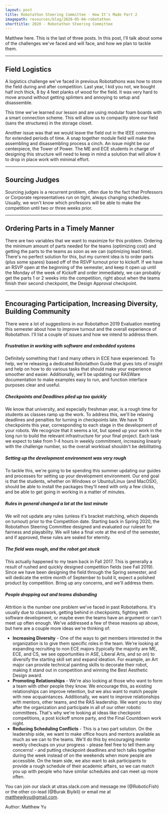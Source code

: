 ```yaml
---
layout: post
title: Robotathon Steering Committee - How It's Made Part 2
imagepath: resources/blog/2020-05-04-robotathon
shorttitle: 2020 - Robotathon Steering Committee
---
```


Matthew here. This is the last of three posts. In this post, I'll talk about some of the challenges we've faced and will face, and how we plan to tackle them.

---
## Field Logistics
A logistics challenge we've faced in previous Robotathons was how to store the field during and after competition. Last year, I kid you not, we bought half inch thick, 8 by 4 feet planks of wood for the field. It was very hard to move around without getting splinters and annoying to setup and disassemble.

This time we've learned our lesson and are using modular foam boards with a smart connection scheme. This will allow us to compactly store our field (sans the structures) in the storage closet.

Another issue was that we would leave the field out in the IEEE commons for extended periods of time. A snap together module field will make the assembling and disassembling process a cinch. An issue might be our centerpiece, the Tower of Power. The ME and ECE students in charge of designing this structure will need to keep in mind a solution that will allow it to drop in place work with minimal effort.

---
## Sourcing Judges
Sourcing judges is a recurrent problem, often due to the fact that Professors or Corporate representatives run on tight, always changing schedules. Usually, we won't know which professors will be able to make the competition until two or three weeks prior.

---
## Ordering Parts in a Timely Manner
There are two variables that we want to maximize for this problem. Ordering the minimum amount of parts needed for the teams (optimizing cost) and getting the parts to the teams as soon as we can (optimizing lead time). There's no perfect solution for this, but my current idea is to order parts (plus some spares) based off of the RSVP turnout prior to kickoff. If we have an RSVP open at the beginning of the semester, and keep it open up until the Monday of the week of Kickoff and order immediately, we can probably get the parts 1 or 2 weeks into the competition, right about when the teams finish their second checkpoint, the Design Approval checkpoint.

---
## Encouraging Participation, Increasing Diversity, Building Community
There were a lot of suggestions in our Robotathon 2019 Evaluation meeting this semester about how to improve turnout and the overall experience of Robotathon. I'll list a couple of issues and how we intend to address them.

##### Frustration in working with software and embedded systems
Definitely something that I and many others in ECE have experienced. To help, we're releasing a dedicated Robotathon Guide that gives lots of insight and help on how to do various tasks that should make your experience smoother and easier. Additionally, we'll be updating our RASWare documentation to make examples easy to run, and function interface purposes clear and useful.

##### Checkpoints and Deadlines piled up too quickly
We know that university, and especially freshman year, is a rough time for students as classes ramp up the work. To address this, we'll be relaxing deadlines and penalties for turning in checkpoints late. We have 10 checkpoints this year, corresponding to each stage in the development of your robots. We recognize that it seems a lot, but speed up your work in the long run to build the relevant infrastructure for your final project. Each task we expect to take from 1-4 hours in weekly commitment, increasing linearly with the challenge number, so the overall workload shouldn't be debilitating.

##### Setting up the development environment was very rough
To tackle this, we're going to be spending this summer updating our guides and processes for setting up your development environment. Our end goal is that the students, whether on Windows or Ubuntu/Linux (and MacOSX), should be able to install the packages they'll need with only a few clicks, and be able to get going in working in a matter of minutes.

##### Rules in general changed a lot at the last minute
We will not update any rules (unless it's bracket matching, which depends on turnout) prior to the Competition date. Starting back in Spring 2020, the Robotathon Steering Committee designed and evaluated our ruleset for fairness and playability. We will take a final vote at the end of the semester, and if approved, these rules are sealed for eternity.

##### The field was rough, and the robot got stuck
This actually happened to my team back in Fall 2017. This is generally a result of rushed and quickly designed competition fields (see Fall 2019). Since we have been designing the field through the Spring semester, and will dedicate the entire month of September to build it, expect a polished product by competition. Bring up any concerns, and we'll address them.

##### People dropping out and teams disbanding
Attrition is the number one problem we've faced in past Robotathons. It's usually due to classwork, getting behind in checkpoints, fighting with software development, or maybe even the teams have an argument or can't meet up often enough. We've addressed a few of these reasons up above, but here are a couple more ideas we're thinking of:
* **Increasing Diversity** - One of the ways to get members interested in the organization is to give them specific roles in the team. We're looking at expanding recruiting to non ECE majors (typically the majority are ME, ECE, and CS, we see opportunities in ASE, Liberal Arts, and so on) to diversify the starting skill set and expand ideation. For example, an Art major can provide technical painting skills to decorate their robot, making it stand out in competition and winning the Best Aesthetic Design award.
* **Promoting Relationships** - We're also looking at those who want to form a team with other people they know. We encourage this, as existing relationships can improve retention, but we also want to match people with new acquaintances. Additionally, we want to improve relationships with mentors, other teams, and the RAS leadership. We want you to stay after the organization and participate in all of our other robotic committees. That's why we're looking at ideas like checkpoint competitions, a post kickoff smore party, and the Final Countdown work night.
* **Reducing Scheduling Conflicts** - This is a two part solution. On the leadership side, we want to make office hours and mentors available as much as we can to the teams. We'll do this by encouraging mentor weekly checkups on your progress - please feel free to tell them any concerns! - and putting checkpoint deadlines and tech talks together during the week instead of on the weekends when more people are accessible. On the team side, we also want to ask participants to provide a rough schedule of their academic affairs, so we can match you up with people who have similar schedules and can meet up more often.

You can join our slack at utras.slack.com and message me (@RoboticFish) or the other co-lead (@Burak Biyikli) or email me at matthewjkyu@gmail.com.

Author: Matthew Yu
